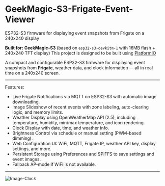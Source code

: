 # GeekMagic-S3-Frigate-Event-Viewer
ESP32-S3 firmware for displaying event snapshots from Frigate on a 240x240 display

**Built for:** 
**GeekMagic-S3** (based on `esp32-s3-devkitm-1` with 16MB flash + 240x240 TFT display)
This project is designed to be built using [PlatformIO](https://platformio.org/)

A compact and configurable ESP32-S3 firmware for displaying event snapshots from **Frigate**, weather data, and clock information — all in real time on a 240x240 screen.

---

Features:

- Live Frigate Notifications via MQTT on ESP32-S3 with automatic image downloading.
- Image Slideshow of recent events with zone labeling, auto-clearing logic, and memory limits.
- Weather Display using OpenWeatherMap API (2.5), including temperature, humidity, min/max temperature, and icon rendering.
- Clock Display with date, time, and weather info.
- Brightness Control via schedule or manual setting (PWM-based dimming).
- Web Configuration UI: WiFi, MQTT, Frigate IP, weather API key, display settings, and more.
- Persistent Storage using Preferences and SPIFFS to save settings and event images.
- Fallback AP-mode if WiFi is not available.

---

![Image-Clock](https://github.com/user-attachments/assets/957b44dd-ae78-4843-9c73-cd74e6f4e380)




